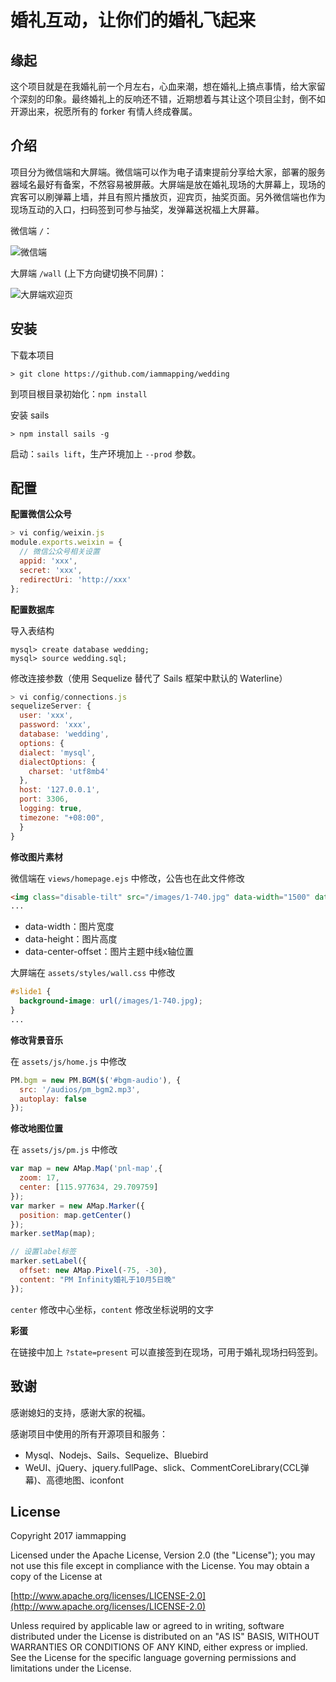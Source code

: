 # 婚礼互动，让你们的婚礼飞起来

## 缘起

这个项目就是在我婚礼前一个月左右，心血来潮，想在婚礼上搞点事情，给大家留个深刻的印象。最终婚礼上的反响还不错，近期想着与其让这个项目尘封，倒不如开源出来，祝愿所有的 forker 有情人终成眷属。

## 介绍

项目分为微信端和大屏端。微信端可以作为电子请柬提前分享给大家，部署的服务器域名最好有备案，不然容易被屏蔽。大屏端是放在婚礼现场的大屏幕上，现场的宾客可以刷弹幕上墙，并且有照片播放页，迎宾页，抽奖页面。另外微信端也作为现场互动的入口，扫码签到可参与抽奖，发弹幕送祝福上大屏幕。

微信端 `/`：

![微信端](http://self-storage.b0.upaiyun.com/2017/10/22/150866684532177784.png)



大屏端 `/wall` (上下方向键切换不同屏)：

![大屏端欢迎页](http://self-storage.b0.upaiyun.com/2017/10/22/150867322395988694.png)

## 安装

下载本项目

```
> git clone https://github.com/iammapping/wedding
```

到项目根目录初始化：`npm install`

安装 sails

```
> npm install sails -g
```

启动：`sails lift`，生产环境加上 `--prod` 参数。

## 配置

**配置微信公众号**

```javascript
> vi config/weixin.js
module.exports.weixin = {
  // 微信公众号相关设置
  appid: 'xxx',
  secret: 'xxx',
  redirectUri: 'http://xxx'
};
```

**配置数据库**

导入表结构

```
mysql> create database wedding;
mysql> source wedding.sql;
```

修改连接参数（使用 Sequelize 替代了 Sails 框架中默认的 Waterline）

```javascript
> vi config/connections.js
sequelizeServer: {
  user: 'xxx',
  password: 'xxx',
  database: 'wedding',
  options: {
  dialect: 'mysql',
  dialectOptions: {
    charset: 'utf8mb4'
  },
  host: '127.0.0.1',
  port: 3306,
  logging: true,
  timezone: "+08:00",
  }
}
```


**修改图片素材**

微信端在 `views/homepage.ejs` 中修改，公告也在此文件修改
```html
<img class="disable-tilt" src="/images/1-740.jpg" data-width="1500" data-height="1000" data-center-offset="740" />
...
```

* data-width：图片宽度
* data-height：图片高度
* data-center-offset：图片主题中线x轴位置




大屏端在 `assets/styles/wall.css` 中修改
```css
#slide1 {
  background-image: url(/images/1-740.jpg);
}
...
```

**修改背景音乐**

在 `assets/js/home.js` 中修改
```javascript
PM.bgm = new PM.BGM($('#bgm-audio'), {
  src: '/audios/pm_bgm2.mp3',
  autoplay: false
});
```


**修改地图位置**

在 `assets/js/pm.js` 中修改
```javascript
var map = new AMap.Map('pnl-map',{
  zoom: 17,
  center: [115.977634, 29.709759]
});
var marker = new AMap.Marker({
  position: map.getCenter()
});
marker.setMap(map);

// 设置label标签
marker.setLabel({
  offset: new AMap.Pixel(-75, -30),
  content: "PM Infinity婚礼于10月5日晚"
});
```

`center` 修改中心坐标，`content` 修改坐标说明的文字

**彩蛋**

在链接中加上 `?state=present` 可以直接签到在现场，可用于婚礼现场扫码签到。


## 致谢

感谢媳妇的支持，感谢大家的祝福。

感谢项目中使用的所有开源项目和服务：

* Mysql、Nodejs、Sails、Sequelize、Bluebird
* WeUI、jQuery、jquery.fullPage、slick、CommentCoreLibrary(CCL弹幕)、高德地图、iconfont


## License

Copyright 2017 iammapping

Licensed under the Apache License, Version 2.0 (the "License");
you may not use this file except in compliance with the License.
You may obtain a copy of the License at

[http://www.apache.org/licenses/LICENSE-2.0](http://www.apache.org/licenses/LICENSE-2.0)

Unless required by applicable law or agreed to in writing, software
distributed under the License is distributed on an "AS IS" BASIS,
WITHOUT WARRANTIES OR CONDITIONS OF ANY KIND, either express or implied.
See the License for the specific language governing permissions and
limitations under the License.

